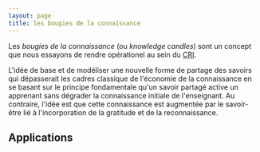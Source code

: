 ```yaml
---
layout: page
title: les bougies de la connaissance
---
```


Les _bougies de la connaissance_ (ou _knowledge candles_) sont un concept que nous essayons de rendre opérationel au sein du [CRI](http://cri-paris.org).

L'idée de base et de modéliser une nouvelle forme de partage des savoirs qui dépasserait les cadres classique de l'économie de la connaissance en se basant sur le principe fondamentale qu'un savoir partagé active un apprenant sans dégrader la connaissance initiale de l'enseignant. Au contraire, l'idée est que cette connaissance est augmentée par le savoir-être lié à l'incorporation de la gratitude et de la reconnaissance.

## Applications
